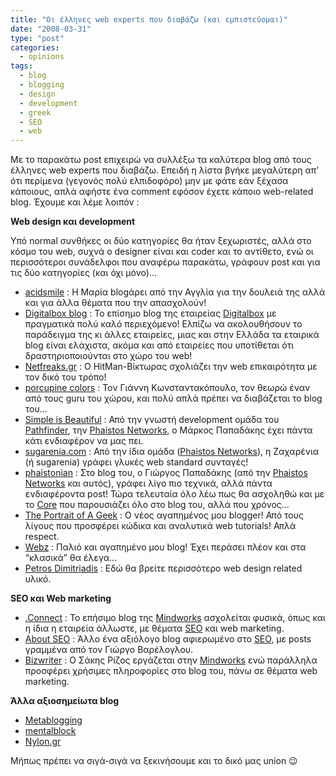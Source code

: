 ```yaml
---
title: "Οι έλληνες web experts που διαβάζω (και εμπιστεύομαι)"
date: "2008-03-31"
type: "post"
categories:
  - opinions
tags:
  - blog
  - blogging
  - design
  - development
  - greek
  - SEO
  - web
---
```


Με το παρακάτω post επιχειρώ να συλλέξω τα καλύτερα blog από τους έλληνες web experts που διαβάζω. Επειδή η λίστα βγήκε μεγαλύτερη απ&#8217; ότι περίμενα (γεγονός πολύ ελπιδοφόρο) μην με φάτε εάν ξέχασα κάποιους, απλά αφήστε ένα comment εφόσον έχετε κάποιο web-related blog. Έχουμε και λέμε λοιπόν :

**Web design και development**

Υπό normal συνθήκες οι δύο κατηγορίες θα ήταν ξεχωριστές, αλλά στο κόσμο του web, συχνά ο designer είναι και coder και το αντίθετο, ενώ οι περισσότεροι συνάδελφοι που αναφέρω παρακάτω, γράφουν post και για τις δύο κατηγορίες (και όχι μόνο)&#8230;

- [acidsmile](http://www.acidsmile.co.uk/ "acidsmile blog") : Η Μαρία blogάρει από την Αγγλία για την δουλειά της αλλά και για άλλα θέματα που την απασχολούν!
- [Digitalbox blog](http://www.digitalbox.gr/blog/ "Digitalbox blog") : Το επίσημο blog της εταιρείας [Digitalbox](http://www.digitalbox.gr/ "Digitalbox company site") με πραγματικά πολύ καλό περιεχόμενο! Ελπίζω να ακολουθήσουν το παράδειγμα της κι άλλες εταιρείες, μιας και στην Ελλάδα τα εταιρικά blog είναι ελάχιστα, ακόμα και από εταιρείες που υποτίθεται ότι δραστηριοποιούνται στο χώρο του web!
- [Netfreaks.gr](http://www.netfreaks.gr/ "Netfreaks blog") : Ο HitMan-Βίκτωρας σχολιάζει την web επικαιρότητα με τον δικό του τρόπο!
- [porcupine colors](http://el.porcupine.gr/ "porcupine colors blog") : Τον Γιάννη Κωνσταντακόπουλο, τον θεωρώ έναν από τους guru του χώρου, και πολύ απλά πρέπει να διαβάζεται το blog του&#8230;
- [Simple is Beautiful](http://simple-is-beautiful.pblogs.gr/ "Simple is Beautiful blog") : Από την γνωστή development ομάδα του [Pathfinder](http://www.pathfinder.gr/ "Pathfinder portal"), την [Phaistos Networks](http://www.phaistosnetworks.gr/ "Phaistos Networks site"), ο Μάρκος Παπαδάκης έχει πάντα κάτι ενδιαφέρον να μας πει.
- [sugarenia.com](http://blog.sugarenia.com/ "sugarenia blog") : Από την ίδια ομάδα ([Phaistos Networks](http://www.phaistosnetworks.gr/ "Phaistos Networks site")), η Ζαχαρένια (ή sugarenia) γράφει γλυκές web standard συνταγές!
- [phaistonian](http://phaistonian.pblogs.gr/ "Phaistonian blog") : Στο blog του, ο Γιώργος Παπαδάκης (από την [Phaistos Networks](http://www.phaistosnetworks.gr/ "Phaistos Networks site") και αυτός), γράφει λίγο πιο τεχνικά, αλλά πάντα ενδιαφέροντα post! Τώρα τελευταία όλο λέω πως θα ασχοληθώ και με το [Core](http://core.pathfinder.gr/ "Core Javascript Framework") που παρουσιάζει όλο στο blog του, αλλά που χρόνος&#8230;
- [The Portrait of A Geek](http://www.theportraitofageek.com/blog/ "The Portrait of a Geek blog") : O νέος αγαπημένος μου blogger! Από τους λίγους που προσφέρει κώδικα και αναλυτικά web tutorials! Απλά respect.
- [Webz](http://www.webz.gr/ "Webz blog") : Παλιό και αγαπημένο μου blog! Έχει περάσει πλέον και στα &#8220;κλασικά&#8221; θα έλεγα&#8230;
- [Petros Dimitriadis](http://petrangr.blogspot.com/ "Petros Dimitriadis blog") : Εδώ θα βρείτε περισσότερο web design related υλικό.

**SEO και Web marketing**

- [.Connect](http://www.mindworks.gr/blog/ ".Connect blog") : Το επήσιμο blog της [Μindworks](http://www.mindworks.gr/ "Mindworks site") ασχολείται φυσικά, όπως και η ίδια η εταιρεία άλλωστε, με θέματα [SEO](http://en.wikipedia.org/wiki/Search_engine_optimization "SEO in Wiki") και web marketing.
- [About SEO](http://aboutseo.gr/ "About SEO blog") : Άλλο ένα αξιόλογο blog αφιερωμένο στο [SEO](http://en.wikipedia.org/wiki/Search_engine_optimization "SEO in Wiki"), με posts γραμμένα από τον Γιώργο Βαρέλογλου.
- [Βizwriter](http://bizwriter.wordpress.com/ "Bizwriter blog") : Ο Σάκης Ρίζος εργάζεται στην [Μindworks](http://www.mindworks.gr/ "Mindworks site") ενώ παράλληλα προσφέρει χρήσιμες πληροφορίες στο blog του, πάνω σε θέματα web marketing.

**Άλλα αξιοσημείωτα blog**

- [Metablogging](http://metablogging.gr/ "Metablogging blog")
- [mentalblock](http://www.mentalblock.gr/ "Mentalblock blog")
- [Nylon.gr](http://www.nylon.gr/ "Nylon blog")

Μήπως πρέπει να σιγά-σιγά να ξεκινήσουμε και το δικό μας union 😉
